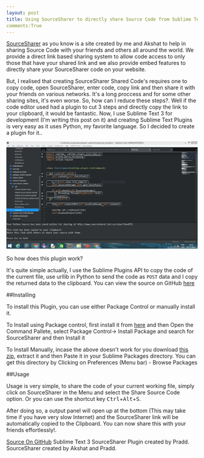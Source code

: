 ```yaml
---
layout: post
title: Using SourceSharer to directly share Source Code from Sublime Text
comments:True
---
```


[SourceSharer](http://www.sourcesharer.hol.es) as you know is a site created by me and Akshat to help in sharing Source Code with your friends and others all around the world. We provide a direct link based sharing system to allow code access to only those that have your shared link and we also provide embed features to directly share your SourceSharer code on your website.

But, I realised that creating SourceSharer Shared Code's requires one to copy code, open SourceSharer, enter code, copy link and then share it with your friends on various networks. It's a long proccess and for some other sharing sites, it's even worse. So, how can I reduce these steps?. Well if the code editor used had a plugin to cut 3 steps and directly copy the link to your clipboard, it would be fantastic. Now, I use Sublime Text 3 for development (I'm writing this post on it) and creating Sublime Text Plugins is very easy as it uses Python, my favorite language. So I decided to create a plugin for it..

![sublime](/images/sublime.jpg "Sublime Text 3 with my plugin")

So how does this plugin work?

It's quite simple actually, I use the Sublime Plugins API to copy the code of the current file, use urllib in Python to send the code as `POST` data and I copy the returned data to the clipboard. You can view the source on GitHub [here](https://github.com/geekpradd/sublime-sourcesharer-plugin)

##Installing

To install this Plugin, you can use either Package Control or manually install it.

To Install using Package control, first install it from [here](http://sublime.wbond.net) and then Open the Command Pallete, select Package Control-> Install Package and search for SourceSharer and then Install it

To Install Manually, incase the above doesn't work for you download [this zip](https://github.com/geekpradd/sublime-sourcesharer-plugin/archive/v1.1.1.zip), extract it and then Paste it in your Sublime Packages directory.
You can get this directory by Clicking on Preferences (Menu bar) - Browse Packages

##Usage

Usage is very simple, to share the code of your current working file, simply click on SourceSharer in the Menu and select the Share Source Code option. Or you can use the shortcut key <kbd>Ctrl</kbd>+<kbd>Alt</kbd>+<kbd>S</kbd>.

After doing so, a output panel will open up at the bottom (This may take time if you have  very slow Internet) and the SourceSharer link will be automatically copied to the Clipboard. You can now share this with your friends effortlessly!.

[Source On GitHub](https://github.com/geekpradd/sublime-sourcesharer-plugin)
Sublime Text 3 SourceSharer Plugin created by Pradd. SourceSharer created by Akshat and Pradd.
